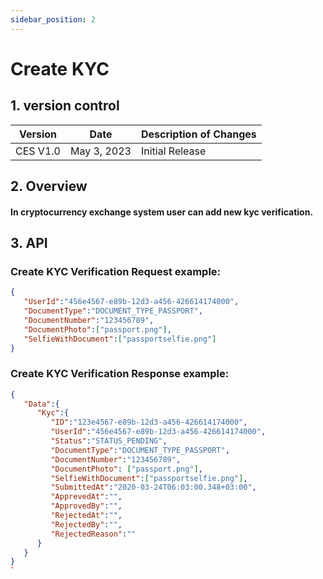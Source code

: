 ```yaml
---
sidebar_position: 2
---
```


# Create KYC

## 1. version control

| Version  | Date        | Description of Changes |
| -------- | ----------- | ---------------------- |
| CES V1.0 | May 3, 2023 | Initial Release        |

## 2. Overview

#### In cryptocurrency exchange system user can add new kyc verification.


## 3. API

### Create KYC Verification Request example:

```json
{
   "UserId":"456e4567-e89b-12d3-a456-426614174000",
   "DocumentType":"DOCUMENT_TYPE_PASSPORT",
   "DocumentNumber":"123456789",
   "DocumentPhoto":["passport.png"],
   "SelfieWithDocument":["passportselfie.png"]
}
```

### Create KYC Verification Response example:

```json
{
   "Data":{
      "Kyc":{
         "ID":"123e4567-e89b-12d3-a456-426614174000",
         "UserId":"456e4567-e89b-12d3-a456-426614174000",
         "Status":"STATUS_PENDING",
         "DocumentType":"DOCUMENT_TYPE_PASSPORT",
         "DocumentNumber":"123456789",
         "DocumentPhoto": ["passport.png"],
         "SelfieWithDocument":["passportselfie.png"],
         "SubmittedAt":"2020-03-24T06:03:00.348+03:00",
         "ApprevedAt":"",
         "ApprovedBy":"",
         "RejectedAt":"",
         "RejectedBy":"",
         "RejectedReason":""
      }
   }
}
`